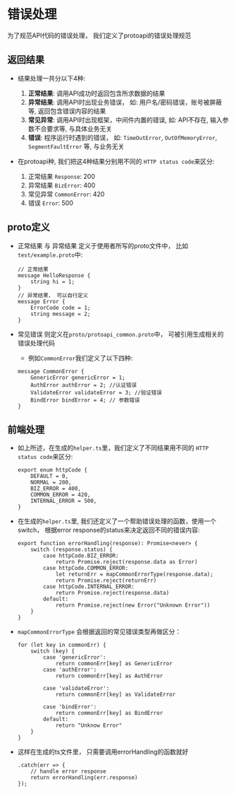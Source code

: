 # 错误处理

为了规范API代码的错误处理， 我们定义了protoapi的错误处理规范

## 返回结果

* 结果处理一共分以下4种:

    1. **正常结果**: 调用API成功时返回包含所求数据的结果
    2. **异常结果**: 调用API时出现业务错误， 如: 用户名/密码错误，账号被屏蔽等, 返回包含错误内容的结果
    3. **常见异常**: 调用API时出现框架，中间件内置的错误, 如: API不存在, 输入参数不合要求等, 与具体业务无关
    4. **错误**: 程序运行时遇到的错误， 如: `TimeOutError`, `OutOfMemoryError`, `SegmentFaultError` 等, 与业务无关

* 在protoapi种, 我们把这4种结果分别用不同的 `HTTP status code`来区分:
    1. 正常结果 `Response`: 200
    2. 异常结果 `BizError`: 400
    3. 常见异常 `CommonError`: 420
    4. 错误 `Error`: 500

## proto定义

* 正常结果 与 异常结果 定义于使用者所写的proto文件中， 比如`test/example.proto`中:

    ```
    // 正常结果
    message HelloResponse {
        string hi = 1;  
    }
    // 异常结果， 可以自行定义
    message Error {
        ErrorCode code = 1;
        string message = 2;
    }
    ```

* 常见错误 则定义在`proto/protoapi_common.proto`中， 可被引用生成相关的错误处理代码
    
    * 例如`CommonError`我们定义了以下四种:

    ```
    message CommonError {
        GenericError genericError = 1; 
        AuthError authError = 2; //认证错误
        ValidateError validateError = 3; //验证错误
        BindError bindError = 4; // 参数错误
    }
    ```

## 前端处理

* 如上所述，在生成的`helper.ts`里，我们定义了不同结果用不同的 `HTTP status code`来区分:

    ```
    export enum httpCode {
        DEFAULT = 0,
        NORMAL = 200,
        BIZ_ERROR = 400,
        COMMON_ERROR = 420,
        INTERNAL_ERROR = 500,
    }
    ```
* 在生成的`helper.ts`里, 我们还定义了一个帮助错误处理的函数，使用一个switch， 根据error response的status来决定返回不同的错误内容:

    ```
    export function errorHandling(response): Promise<never> {
        switch (response.status) {
            case httpCode.BIZ_ERROR:
                return Promise.reject(response.data as Error)
            case httpCode.COMMON_ERROR:
                let returnErr = mapCommonErrorType(response.data);
                return Promise.reject(returnErr)
            case httpCode.INTERNAL_ERROR:
                return Promise.reject(response.data)
            default:
                return Promise.reject(new Error("Unknown Error"))
        }
    }
    ```
* `mapCommonErrorType` 会根据返回的常见错误类型再做区分：

    ```
    for (let key in commonErr) {
        switch (key) {
            case 'genericError':
                return commonErr[key] as GenericError
            case 'authError':
                return commonErr[key] as AuthError

            case 'validateError':
                return commonErr[key] as ValidateError

            case 'bindError':
                return commonErr[key] as BindError
            default:
                return "Unknow Error"
        }
    }
    ```
* 这样在生成的ts文件里， 只需要调用errorHandling的函数就好
    ```
    .catch(err => {
        // handle error response
        return errorHandling(err.response)
    });
    ```